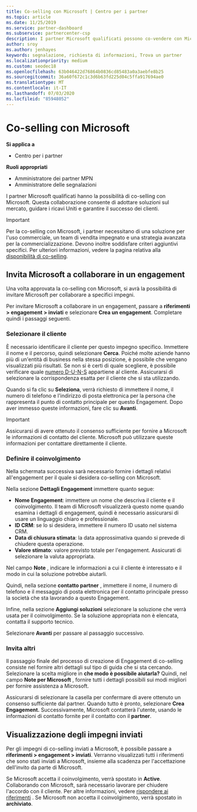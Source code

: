 ```yaml
---
title: Co-selling con Microsoft | Centro per i partner
ms.topic: article
ms.date: 11/25/2019
ms.service: partner-dashboard
ms.subservice: partnercenter-csp
description: I partner Microsoft qualificati possono co-vendere con Microsoft. Scopri come definire gli impegni, invitare Microsoft a collaborare o visualizzare gli impegni inviati.
author: sroy
ms.author: jenhayes
keywords: segnalazione, richiesta di informazioni, Trova un partner
ms.localizationpriority: medium
ms.custom: seodec18
ms.openlocfilehash: 63b046422d76864b0836cd85483a0a3aebfe8b25
ms.sourcegitcommit: 36a60f672c1c3d6b63fd225d04c5ffa917694ae0
ms.translationtype: MT
ms.contentlocale: it-IT
ms.lasthandoff: 07/03/2020
ms.locfileid: "85948052"
---
```

# <a name="co-sell-with-microsoft"></a>Co-selling con Microsoft

**Si applica a**

-  Centro per i partner

**Ruoli appropriati**

- Amministratore dei partner MPN
- Amministratore delle segnalazioni

I partner Microsoft qualificati hanno la possibilità di co-selling con Microsoft. Questa collaborazione consente di adottare soluzioni sul mercato, guidare i ricavi Uniti e garantire il successo dei clienti.

> [!IMPORTANT]
> Per la co-selling con Microsoft, i partner necessitano di una soluzione per l'uso commerciale, un team di vendita impegnato e una strategia avanzata per la commercializzazione. Devono inoltre soddisfare criteri aggiuntivi specifici. Per ulteriori informazioni, vedere la pagina relativa alla [disponibilità di co-selling](https://partner.microsoft.com/reach-customers/selling-with-microsoft#become-ready).

## <a name="invite-microsoft-to-collaborate-on-an-engagement"></a>Invita Microsoft a collaborare in un engagement

Una volta approvata la co-selling con Microsoft, si avrà la possibilità di invitare Microsoft per collaborare a specifici impegni.

Per invitare Microsoft a collaborare in un engagement, passare a **riferimenti > engagement > inviati** e selezionare **Crea un engagement**. Completare quindi i passaggi seguenti.

### <a name="select-your-customer"></a>Selezionare il cliente

È necessario identificare il cliente per questo impegno specifico. Immettere il nome e il percorso, quindi selezionare **Cerca**. Poiché molte aziende hanno più di un'entità di business nella stessa posizione, è possibile che vengano visualizzati più risultati. Se non si è certi di quale scegliere, è possibile verificare quale [numero D-U-N-S](https://www.dnb.com/duns-number.html) appartiene al cliente. Assicurarsi di selezionare la corrispondenza esatta per il cliente che si sta utilizzando. 

Quando si fa clic su **Seleziona**, verrà richiesto di immettere il nome, il numero di telefono e l'indirizzo di posta elettronica per la persona che rappresenta il punto di contatto principale per questo Engagement. Dopo aver immesso queste informazioni, fare clic su **Avanti**.

> [!IMPORTANT]
> Assicurarsi di avere ottenuto il consenso sufficiente per fornire a Microsoft le informazioni di contatto del cliente. Microsoft può utilizzare queste informazioni per contattare direttamente il cliente.

### <a name="define-your-engagement"></a>Definire il coinvolgimento

Nella schermata successiva sarà necessario fornire i dettagli relativi all'engagement per il quale si desidera co-selling con Microsoft.

Nella sezione **Dettagli Engagement** immettere quanto segue:
- **Nome Engagement**: immettere un nome che descriva il cliente e il coinvolgimento. Il team di Microsoft visualizzerà questo nome quando esamina i dettagli di engagement, quindi è necessario assicurarsi di usare un linguaggio chiaro e professionale.
- **ID CRM**: se lo si desidera, immettere il numero ID usato nel sistema CRM.
- **Data di chiusura stimata**: la data approssimativa quando si prevede di chiudere questa operazione.
- **Valore stimato**: valore previsto totale per l'engagement. Assicurati di selezionare la valuta appropriata.

Nel campo **Note** , indicare le informazioni a cui il cliente è interessato e il modo in cui la soluzione potrebbe aiutarli.

 Quindi, nella sezione **contatto partner** , immettere il nome, il numero di telefono e il messaggio di posta elettronica per il contatto principale presso la società che sta lavorando a questo Engagement.

Infine, nella sezione **Aggiungi soluzioni** selezionare la soluzione che verrà usata per il coinvolgimento. Se la soluzione appropriata non è elencata, contatta il supporto tecnico.

Selezionare **Avanti** per passare al passaggio successivo.

### <a name="invite-others"></a>Invita altri

Il passaggio finale del processo di creazione di Engagement di co-selling consiste nel fornire altri dettagli sul tipo di guida che si sta cercando. Selezionare la scelta migliore in **che modo è possibile aiutarla?** Quindi, nel campo **Note per Microsoft** , fornire tutti i dettagli possibili sui modi migliori per fornire assistenza a Microsoft.

Assicurarsi di selezionare la casella per confermare di avere ottenuto un consenso sufficiente dal partner. Quando tutto è pronto, selezionare **Crea Engagement.** Successivamente, Microsoft contatterà l'utente, usando le informazioni di contatto fornite per il contatto con il **partner**.

## <a name="viewing-your-sent-engagements"></a>Visualizzazione degli impegni inviati

Per gli impegni di co-selling inviati a Microsoft, è possibile passare a **riferimenti > engagement > inviati**. Verranno visualizzati tutti i riferimenti che sono stati inviati a Microsoft, insieme alla scadenza per l'accettazione dell'invito da parte di Microsoft.

Se Microsoft accetta il coinvolgimento, verrà spostato in **Active**. Collaborando con Microsoft, sarà necessario lavorare per chiudere l'accordo con il cliente. Per altre informazioni, vedere [rispondere ai riferimenti](responding-to-referrals.md) . Se Microsoft non accetta il coinvolgimento, verrà spostato in **archiviato**.
